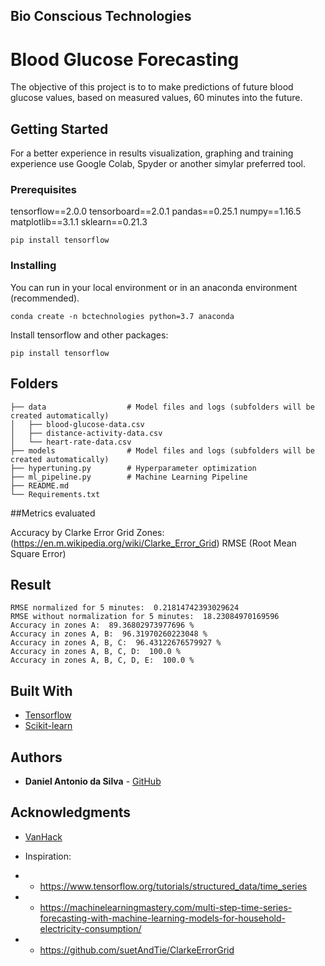 ## Bio Conscious Technologies

# Blood Glucose Forecasting

The objective of this project is to  to make predictions of future blood glucose values, based on measured values, 60 minutes into the future.  

## Getting Started

For a better experience in results visualization, graphing and training experience use Google Colab, Spyder or another simylar preferred tool.

### Prerequisites

tensorflow==2.0.0
tensorboard==2.0.1
pandas==0.25.1
numpy==1.16.5
matplotlib==3.1.1
sklearn==0.21.3

```
pip install tensorflow
```

### Installing

You can run in your local environment or in an anaconda environment (recommended).

```
conda create -n bctechnologies python=3.7 anaconda

```

Install tensorflow and other packages:

```
pip install tensorflow
```

## Folders

   
    ├── data                  # Model files and logs (subfolders will be created automatically)
    │   ├── blood-glucose-data.csv
    │   ├── distance-activity-data.csv         
    │   └── heart-rate-data.csv
    ├── models                # Model files and logs (subfolders will be created automatically)
    ├── hypertuning.py        # Hyperparameter optimization
    ├── ml_pipeline.py        # Machine Learning Pipeline
    ├── README.md 
    └── Requirements.txt

    
##Metrics evaluated

Accuracy by Clarke Error Grid Zones: (https://en.m.wikipedia.org/wiki/Clarke_Error_Grid)
RMSE (Root Mean Square Error)
    
## Result

```
RMSE normalized for 5 minutes:  0.21814742393029624
RMSE without normalization for 5 minutes:  18.23084970169596
Accuracy in zones A:  89.36802973977696 %
Accuracy in zones A, B:  96.31970260223048 %
Accuracy in zones A, B, C:  96.43122676579927 %
Accuracy in zones A, B, C, D:  100.0 %
Accuracy in zones A, B, C, D, E:  100.0 %
```
## Built With

* [Tensorflow](https://www.tensorflow.org/)
* [Scikit-learn](https://scikit-learn.org/)

## Authors

* **Daniel Antonio da Silva** - [GitHub](https://github.com/dasilvadaniel)

## Acknowledgments

* [VanHack](https://vanhack.com/)

* Inspiration:
* * https://www.tensorflow.org/tutorials/structured_data/time_series
* * https://machinelearningmastery.com/multi-step-time-series-forecasting-with-machine-learning-models-for-household-electricity-consumption/
* * https://github.com/suetAndTie/ClarkeErrorGrid